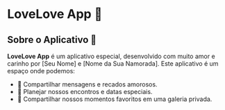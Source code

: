 # LoveLove App 💖

## Sobre o Aplicativo 📱

**LoveLove App** é um aplicativo especial, desenvolvido com muito amor e carinho por [Seu Nome] e [Nome da Sua Namorada]. Este aplicativo é um espaço onde podemos:

- 💌 Compartilhar mensagens e recados amorosos.
- 📅 Planejar nossos encontros e datas especiais.
- 📸 Compartilhar nossos momentos favoritos em uma galeria privada.
